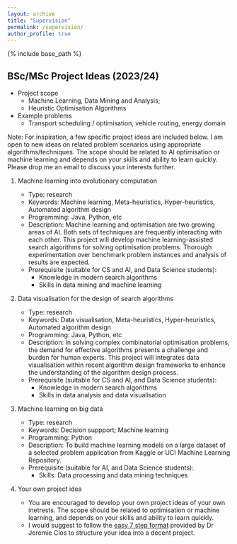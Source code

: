 ```yaml
---
layout: archive
title: "Supervision"
permalink: /supervision/
author_profile: true
---
```


{% include base_path %}

BSc/MSc Project Ideas (2023/24)
----

- Project scope
  - Machine Learning, Data Mining and Analysis; 
  - Heuristic Optimisation Algorithms
- Example problems
  - Transport scheduling / optimisation, vehicle routing, energy domain

Note: For inspiration, a few specific project ideas are included below. I am open to new ideas on related problem scenarios using appropriate algorithms/techniques. The scope should be related to AI optimisation or machine learning and depends on your skills and ability to learn quickly. Please drop me an email to discuss your interests further.

1. Machine learning into evolutionary computation
   - Type: research
   - Keywords: Machine learning, Meta-heuristics, Hyper-heuristics, Automated algorithm design
   - Programming: Java, Python, etc
   - Description: Machine learning and optimisation are two growing areas of AI. Both sets of techniques are frequently interacting with each other. This project will develop machine learning-assisted search algorithms for solving optimisation problems. Thorough experimentation over benchmark problem instances and analysis of results are expected.
   - Prerequisite (suitable for CS and AI, and Data Science students):
     - Knowledge in modern search algorithms
     - Skills in data mining and machine learning

2. Data visualisation for the design of search algorithms
   - Type: research
   - Keywords: Data visualisation, Meta-heuristics, Hyper-heuristics, Automated algorithm design
   - Programming: Java, Python, etc
   - Description: In solving complex combinatorial optimisation problems, the demand for effective algorithms presents a challenge and burden for human experts. This project will integrates data visualisation within recent algorithm design frameworks to enhance the understanding of the algorithm design process.
   - Prerequisite (suitable for CS and AI, and Data Science students):
     - Knowledge in modern search algorithms
     - Skills in data analysis and data visualisation

3. Machine learning on big data
   - Type: research
   - Keywords: Decision suppport; Machine learning
   - Programming: Python
   - Description: To build machine learning models on a large dataset of a selected problem application from Kaggle or UCI Machine Learning Repository.
   - Prerequisite (suitable for AI, and Data Science students):
     - Skills: Data processing and data mining techniques

4. Your own project idea
   - You are encouraged to develop your own project ideas of your own inetrests. The scope should be related to optimisation or machine learning, and depends on your skills and ability to learn quickly. 
   - I would suggest to follow the [easy 7 step format](https://jclos.github.io/projects/) provided by Dr Jeremie Clos to structure your idea into a decent project.

<!--BSc/MSc Supervision 
----
- Title: Machine Learning-assisted Automatic Configuration of Metaheuristics for Vehicle Routing Problems
  - Mingda Du, MSc project (2023)
- Research on Search Algorithms for Solving Capacitated Vehicle Routing Problem Based on Reinforcement Learning
  - Gan Gao, MSc project (2023)
- A Data Visualisation Tool to Support the Automated Algorithm Design
  - Jingchen Wang, MSc project (2023)

<!--
{% for post in site.teaching reversed %}
  {% include archive-single.html %}
{% endfor %}-->